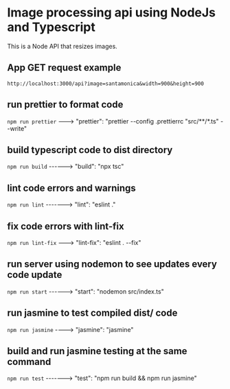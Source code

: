 # Image processing api using NodeJs and Typescript #
This is a Node API that resizes images.


## App GET request example ##
`http://localhost:3000/api?image=santamonica&width=900&height=900`

## run prettier to format code ##
`npm run prettier` ---> "prettier": "prettier --config .prettierrc \"src/**/*.ts\" --write"

## build typescript code to dist directory ##
`npm run build` ------> "build": "npx tsc"

## lint code errors and warnings ##
`npm run lint` -------> "lint": "eslint ."

## fix code errors with lint-fix ##
`npm run lint-fix` ---> "lint-fix": "eslint . --fix"

## run server using nodemon to see updates every code update ##
`npm run start` ------> "start": "nodemon src/index.ts"

## run jasmine to test compiled dist/ code ##
`npm run jasmine` ----> "jasmine": "jasmine"

## build and run jasmine testing at the same command ##
`npm run test` -------> "test": "npm run build && npm run jasmine"
